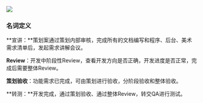 ![](https://cdn.nlark.com/yuque/0/2024/png/12926950/1712717141532-43f7acbd-694a-4425-8126-0af86cbb472b.png)

### 名词定义
**宣讲：**策划案通过策划内部审核，完成所有的文档编写和程序、后台、美术需求清单后，发起需求讲解会议。

**Review**：开发中阶段性Review，查看开发方向是否正确，开发进度是否正常，完成后需要整体Review。

**策划验收**：功能需求已完成，可由策划进行验收，分阶段验收和整体验收。

**转测：**开发完成，通过策划验收、通过整体Review，转交QA进行测试。

